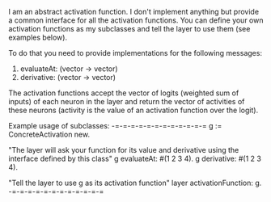 I am an abstract activation function. I don't implement anything but provide a common interface for all the activation functions. You can define your own activation functions as my subclasses  and tell the layer to use them (see examples below).

To do that you need to provide implementations for the following messages:
1. evaluateAt: (vector -> vector)
2. derivative: (vector -> vector)

The activation functions accept the vector of logits (weighted sum of inputs) of each neuron in the layer and return the vector of activities of these neurons (activity is the value of an activation function over the logit).

Example usage of subclasses:
-=-=-=-=-=-=-=-=-=-=-=-=
g := ConcreteActivation new.

"The layer will ask your function for its value and derivative using the interface defined by this class"
g evaluateAt: #(1 2 3 4).
g derivative: #(1 2 3 4).

"Tell the layer to use g as its activation function"
layer activationFunction: g.
-=-=-=-=-=-=-=-=-=-=-=-=